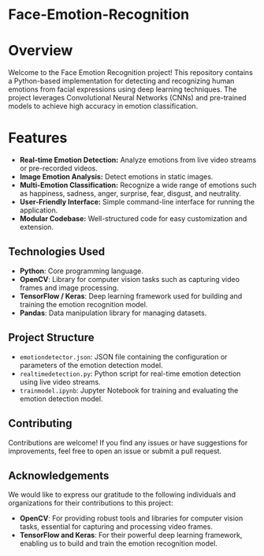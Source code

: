 # Face-Emotion-Recognition
# Overview
Welcome to the Face Emotion Recognition project! This repository contains a Python-based implementation for detecting and recognizing human emotions from facial expressions using deep learning techniques. The project leverages Convolutional Neural Networks (CNNs) and pre-trained models to achieve high accuracy in emotion classification.

# Features
- **Real-time Emotion Detection:** Analyze emotions from live video streams or pre-recorded videos.<br>
- **Image Emotion Analysis:** Detect emotions in static images.<br>
- **Multi-Emotion Classification:** Recognize a wide range of emotions such as happiness, sadness, anger, surprise, fear, disgust, and neutrality.<br>
- **User-Friendly Interface:** Simple command-line interface for running the application.<br>
- **Modular Codebase:** Well-structured code for easy customization and extension.<br>

## Technologies Used

- **Python**: Core programming language.
- **OpenCV**: Library for computer vision tasks such as capturing video frames and image processing.
- **TensorFlow / Keras**: Deep learning framework used for building and training the emotion recognition model.
- **Pandas**: Data manipulation library for managing datasets.

## Project Structure

- `emotiondetector.json`: JSON file containing the configuration or parameters of the emotion detection model.
- `realtimedetection.py`: Python script for real-time emotion detection using live video streams.
- `trainmodel.ipynb`: Jupyter Notebook for training and evaluating the emotion detection model.


## Contributing

Contributions are welcome! If you find any issues or have suggestions for improvements, feel free to open an issue or submit a pull request.

## Acknowledgements

We would like to express our gratitude to the following individuals and organizations for their contributions to this project:

- **OpenCV**: For providing robust tools and libraries for computer vision tasks, essential for capturing and processing video frames.
- **TensorFlow and Keras**: For their powerful deep learning framework, enabling us to build and train the emotion recognition model.
